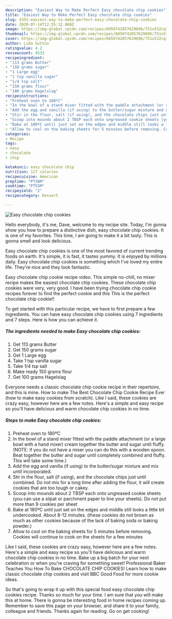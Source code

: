 ```yaml
---
description: "Easiest Way to Make Perfect Easy chocolate chip cookies"
title: "Easiest Way to Make Perfect Easy chocolate chip cookies"
slug: 4355-easiest-way-to-make-perfect-easy-chocolate-chip-cookies
date: 2020-07-14T12:55:12.869Z
image: https://img-global.cpcdn.com/recipes/6050742857629696/751x532cq70/easy-chocolate-chip-cookies-recipe-main-photo.jpg
thumbnail: https://img-global.cpcdn.com/recipes/6050742857629696/751x532cq70/easy-chocolate-chip-cookies-recipe-main-photo.jpg
cover: https://img-global.cpcdn.com/recipes/6050742857629696/751x532cq70/easy-chocolate-chip-cookies-recipe-main-photo.jpg
author: Lida Sutton
ratingvalue: 4.2
reviewcount: 4533
recipeingredient:
- "113 grams Butter"
- "150 grams sugar"
- "1 Large egg"
- "1 tsp vanilla sugar"
- "1/4 tsp salt"
- "150 grams flour"
- "100 grams Hagelslag"
recipeinstructions:
- "Preheat oven to 180ºC"
- "In the bowl of a stand mixer fitted with the paddle attachment (or a large bowl with a hand mixer) cream together the butter and sugar until fluffy. (NOTE: if you do not have a mixer you can do this with a wooden spoon. Beat together the butter and sugar until completely combined and fluffy. This will take some time.)"
- "Add the egg and vanilla (if using) to the butter/sugar mixture and mix until incorporated."
- "Stir in the flour, salt (if using), and the chocolate chips just until combined. Do not mix for a long time after adding the flour, it will create cookies that are too tough or cakey."
- "Scoop into mounds about 2 TBSP each onto ungreased cookie sheets (you can use a silpat or parchment paper to line your sheets). Do not put more than 9 cookies per sheet"
- "Bake at 180ºC until just set on the edges and middle still looks a little bit undercooked. About 8-12 minutes. (these cookies do not brown as much as other cookies because of the lack of baking soda or baking powder.)"
- "Allow to cool on the baking sheets for 5 minutes before removing. Cookies will continue to cook on the sheets for a few minutes"
categories:
- Recipe
tags:
- easy
- chocolate
- chip

katakunci: easy chocolate chip 
nutrition: 127 calories
recipecuisine: American
preptime: "PT38M"
cooktime: "PT55M"
recipeyield: "2"
recipecategory: Dessert

---
```



![Easy chocolate chip cookies](https://img-global.cpcdn.com/recipes/6050742857629696/751x532cq70/easy-chocolate-chip-cookies-recipe-main-photo.jpg)

Hello everybody, it's me, Dave, welcome to my recipe site. Today, I'm gonna show you how to prepare a distinctive dish, easy chocolate chip cookies. It is one of my favorites. This time, I am going to make it a bit tasty. This is gonna smell and look delicious.

Easy chocolate chip cookies is one of the most favored of current trending foods on earth. It's simple, it is fast, it tastes yummy. It is enjoyed by millions daily. Easy chocolate chip cookies is something which I've loved my entire life. They're nice and they look fantastic.

Easy chocolate chip cookie recipe video. This simple no-chill, no mixer recipe makes the easiest chocolate chip cookies. These chocolate chip cookies were very, very good. I have been trying chocolate chip cookie recipes forever to find the perfect cookie and this This is the perfect chocolate chip cookie!!


To get started with this particular recipe, we have to first prepare a few ingredients. You can have easy chocolate chip cookies using 7 ingredients and 7 steps. Here is how you can achieve it.

<!--inarticleads1-->

##### The ingredients needed to make Easy chocolate chip cookies:

1. Get 113 grams Butter
1. Get 150 grams sugar
1. Get 1 Large egg
1. Take 1 tsp vanilla sugar
1. Take 1/4 tsp salt
1. Make ready 150 grams flour
1. Get 100 grams Hagelslag


Everyone needs a classic chocolate chip cookie recipe in their repertoire, and this is mine. How to make The Best Chocolate Chip Cookie Recipe Ever (how to make easy cookies from scratch). Like I said, these cookies are crazy easy, however here are a few notes. Here&#39;s a simple and easy recipe so you&#39;ll have delicious and warm chocolate chip cookies in no time. 

<!--inarticleads2-->

##### Steps to make Easy chocolate chip cookies:

1. Preheat oven to 180ºC
1. In the bowl of a stand mixer fitted with the paddle attachment (or a large bowl with a hand mixer) cream together the butter and sugar until fluffy. (NOTE: if you do not have a mixer you can do this with a wooden spoon. Beat together the butter and sugar until completely combined and fluffy. This will take some time.)
1. Add the egg and vanilla (if using) to the butter/sugar mixture and mix until incorporated.
1. Stir in the flour, salt (if using), and the chocolate chips just until combined. Do not mix for a long time after adding the flour, it will create cookies that are too tough or cakey.
1. Scoop into mounds about 2 TBSP each onto ungreased cookie sheets (you can use a silpat or parchment paper to line your sheets). Do not put more than 9 cookies per sheet
1. Bake at 180ºC until just set on the edges and middle still looks a little bit undercooked. About 8-12 minutes. (these cookies do not brown as much as other cookies because of the lack of baking soda or baking powder.)
1. Allow to cool on the baking sheets for 5 minutes before removing. Cookies will continue to cook on the sheets for a few minutes


Like I said, these cookies are crazy easy, however here are a few notes. Here&#39;s a simple and easy recipe so you&#39;ll have delicious and warm chocolate chip cookies in no time. Bake up a big batch for your next celebration or when you&#39;re craving for something sweet! Professional Baker Teaches You How To Bake CHOCOLATE CHIP COOKIES! Learn how to make classic chocolate chip cookies and visit BBC Good Food for more cookie ideas. 

So that's going to wrap it up with this special food easy chocolate chip cookies recipe. Thanks so much for your time. I am sure that you will make this at home. There is gonna be interesting food in home recipes coming up. Remember to save this page on your browser, and share it to your family, colleague and friends. Thanks again for reading. Go on get cooking!
